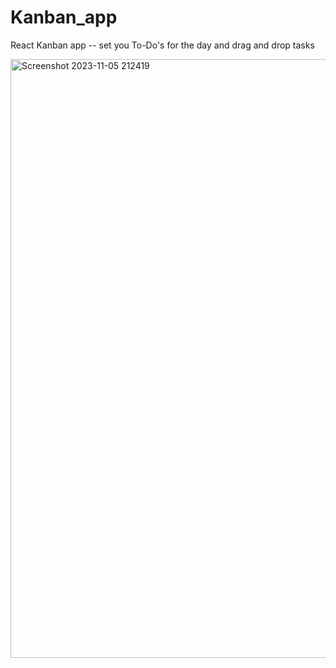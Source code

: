 # Kanban_app
React Kanban app 
 -- set you To-Do's for the day and drag and drop tasks

 <img width="958" alt="Screenshot 2023-11-05 212419" src="https://github.com/akks29/Kanban_app/assets/94378042/1a59d57a-2375-4a3d-9932-308595a004f8">

